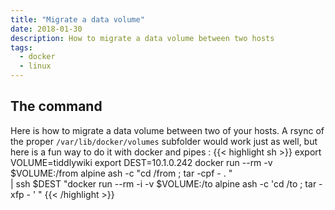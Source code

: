 ```yaml
---
title: "Migrate a data volume"
date: 2018-01-30
description: How to migrate a data volume between two hosts
tags:
  - docker
  - linux
---
```


## The command

Here is how to migrate a data volume between two of your hosts. A rsync of the proper `/var/lib/docker/volumes` subfolder would work just as well, but here is a fun way to do it with docker and pipes :
{{< highlight sh >}}
export VOLUME=tiddlywiki
export DEST=10.1.0.242
docker run --rm -v $VOLUME:/from alpine ash -c "cd /from ; tar -cpf - . " \
| ssh $DEST "docker run --rm -i -v $VOLUME:/to alpine ash -c 'cd /to ; tar -xfp - ' "
{{< /highlight >}}
